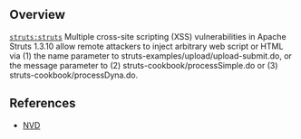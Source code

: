 ## Overview
[`struts:struts`](http://search.maven.org/#search%7Cga%7C1%7Ca%3A%22struts%22)
Multiple cross-site scripting (XSS) vulnerabilities in Apache Struts 1.3.10 allow remote attackers to inject arbitrary web script or HTML via (1) the name parameter to struts-examples/upload/upload-submit.do, or the message parameter to (2) struts-cookbook/processSimple.do or (3) struts-cookbook/processDyna.do.

## References

- [NVD](https://web.nvd.nist.gov/view/vuln/detail?vulnId=CVE-2012-1007)
